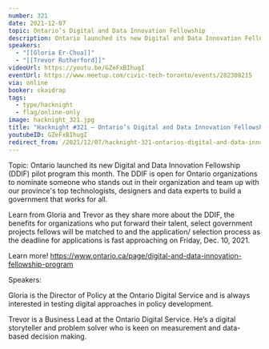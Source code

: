 ```yaml
---
number: 321
date: 2021-12-07
topic: Ontario’s Digital and Data Innovation Fellowship
description: Ontario launched its new Digital and Data Innovation Fellowship (DDIF) pilot program this month. The DDIF is open for Ontario organizations to nominate someone who stands out in their organization and team up with our province's top technologists, designers and data experts to build a government that works for all. Learn from Gloria and Trevor as they share more about the DDIF, the benefits for organizations who put forward their talent, select government projects fellows will be matched to and the application/ selection process as the deadline for applications is fast approaching on Friday, Dec. 10, 2021. Learn more! https://www.ontario.ca/page/digital-and-data-innovation-fellowship-program
speakers:
  - "[[Gloria Er-Chua]]"
  - "[[Trevor Rutherford]]"
videoUrl: https://youtu.be/GZeFxBIhugI
eventUrl: https://www.meetup.com/civic-tech-toronto/events/282308215
via: online
booker: skaidrap
tags:
  - type/hacknight
  - flag/online-only
image: hacknight_321.jpg
title: "Hacknight #321 – Ontario’s Digital and Data Innovation Fellowship"
youtubeID: GZeFxBIhugI
redirect_from: /2021/12/07/hacknight-321-ontarios-digital-and-data-innovation-fellowship-with-gloria-er-chua-trevor-rutherford/
---
```


Topic:
Ontario launched its new Digital and Data Innovation Fellowship (DDIF) pilot program this month. The DDIF is open for Ontario organizations to nominate someone who stands out in their organization and team up with our province's top technologists, designers and data experts to build a government that works for all.

Learn from Gloria and Trevor as they share more about the DDIF, the benefits for organizations who put forward their talent, select government projects fellows will be matched to and the application/ selection process as the deadline for applications is fast approaching on Friday, Dec. 10, 2021.

Learn more! https://www.ontario.ca/page/digital-and-data-innovation-fellowship-program

Speakers:

Gloria is the Director of Policy at the Ontario Digital Service and is always interested in testing digital approaches in policy development.

Trevor is a Business Lead at the Ontario Digital Service. He’s a digital storyteller and problem solver who is keen on measurement and data-based decision making.